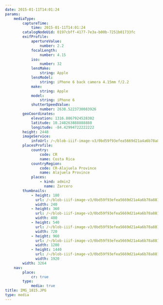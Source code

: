 ```yaml
---
date: 2015-01-11T14:01:24
params:
    mediaType:
        captureTime:
            time: 2015-01-11T14:01:24
        catalogNodeUid: 0197cbff-4177-7e3a-b00b-7251b01733fc
        exifProfile:
            apertureValue:
                number: 2.2
            focalLength:
                number: 4.15
            iso:
                number: 32
            lensMake:
                string: Apple
            lensModel:
                string: iPhone 6 back camera 4.15mm f/2.2
            make:
                string: Apple
            model:
                string: iPhone 6
            shutterSpeedValue:
                number: 2638.5223730083926
        geoCoordinates:
            elevation: 1316.8867924528302
            latitude: 10.248263888888888
            longitude: -84.42994722222222
        height: 2448
        imageService:
            infoUrl: /~/blob-iiif-image-v3/0bd59f93efea5669d21a4a6b78a881d903331d11637c76679beafa66d5787f4f/info.json
        placesProfile:
            country:
                code: CR
                name: Costa Rica
            countryRegion:
                code: CR-Alajuela Province
                name: Alajuela Province
            places:
                - kind: admin2
                  name: Zarcero
        thumbnails:
            - height: 180
              url: /~/blob-iiif-image-v3/0bd59f93efea5669d21a4a6b78a881d903331d11637c76679beafa66d5787f4f/full/240%2C180/0/default.jpg
              width: 240
            - height: 360
              url: /~/blob-iiif-image-v3/0bd59f93efea5669d21a4a6b78a881d903331d11637c76679beafa66d5787f4f/full/480%2C360/0/default.jpg
              width: 480
            - height: 540
              url: /~/blob-iiif-image-v3/0bd59f93efea5669d21a4a6b78a881d903331d11637c76679beafa66d5787f4f/full/720%2C540/0/default.jpg
              width: 720
            - height: 960
              url: /~/blob-iiif-image-v3/0bd59f93efea5669d21a4a6b78a881d903331d11637c76679beafa66d5787f4f/full/1280%2C960/0/default.jpg
              width: 1280
            - height: 1440
              url: /~/blob-iiif-image-v3/0bd59f93efea5669d21a4a6b78a881d903331d11637c76679beafa66d5787f4f/full/1920%2C1440/0/default.jpg
              width: 1920
        width: 3264
    nav:
        place:
            cr: true
        type:
            media: true
title: IMG_1815.JPG
type: media
---
```

